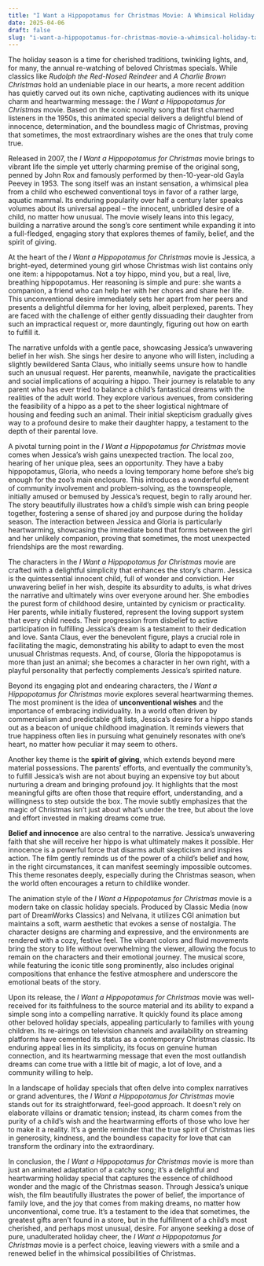 ```yaml
---
title: "I Want a Hippopotamus for Christmas Movie: A Whimsical Holiday Tale of Unconventional Wishes"
date: 2025-04-06
draft: false
slug: "i-want-a-hippopotamus-for-christmas-movie-a-whimsical-holiday-tale-of-unconventional-wishes" 
---
```


The holiday season is a time for cherished traditions, twinkling lights, and, for many, the annual re-watching of beloved Christmas specials. While classics like *Rudolph the Red-Nosed Reindeer* and *A Charlie Brown Christmas* hold an undeniable place in our hearts, a more recent addition has quietly carved out its own niche, captivating audiences with its unique charm and heartwarming message: the *I Want a Hippopotamus for Christmas* movie. Based on the iconic novelty song that first charmed listeners in the 1950s, this animated special delivers a delightful blend of innocence, determination, and the boundless magic of Christmas, proving that sometimes, the most extraordinary wishes are the ones that truly come true.

Released in 2007, the *I Want a Hippopotamus for Christmas* movie brings to vibrant life the simple yet utterly charming premise of the original song, penned by John Rox and famously performed by then-10-year-old Gayla Peevey in 1953. The song itself was an instant sensation, a whimsical plea from a child who eschewed conventional toys in favor of a rather large, aquatic mammal. Its enduring popularity over half a century later speaks volumes about its universal appeal – the innocent, unbridled desire of a child, no matter how unusual. The movie wisely leans into this legacy, building a narrative around the song’s core sentiment while expanding it into a full-fledged, engaging story that explores themes of family, belief, and the spirit of giving.

At the heart of the *I Want a Hippopotamus for Christmas* movie is Jessica, a bright-eyed, determined young girl whose Christmas wish list contains only one item: a hippopotamus. Not a toy hippo, mind you, but a real, live, breathing hippopotamus. Her reasoning is simple and pure: she wants a companion, a friend who can help her with her chores and share her life. This unconventional desire immediately sets her apart from her peers and presents a delightful dilemma for her loving, albeit perplexed, parents. They are faced with the challenge of either gently dissuading their daughter from such an impractical request or, more dauntingly, figuring out how on earth to fulfill it.

The narrative unfolds with a gentle pace, showcasing Jessica’s unwavering belief in her wish. She sings her desire to anyone who will listen, including a slightly bewildered Santa Claus, who initially seems unsure how to handle such an unusual request. Her parents, meanwhile, navigate the practicalities and social implications of acquiring a hippo. Their journey is relatable to any parent who has ever tried to balance a child’s fantastical dreams with the realities of the adult world. They explore various avenues, from considering the feasibility of a hippo as a pet to the sheer logistical nightmare of housing and feeding such an animal. Their initial skepticism gradually gives way to a profound desire to make their daughter happy, a testament to the depth of their parental love.

A pivotal turning point in the *I Want a Hippopotamus for Christmas* movie comes when Jessica’s wish gains unexpected traction. The local zoo, hearing of her unique plea, sees an opportunity. They have a baby hippopotamus, Gloria, who needs a loving temporary home before she’s big enough for the zoo’s main enclosure. This introduces a wonderful element of community involvement and problem-solving, as the townspeople, initially amused or bemused by Jessica’s request, begin to rally around her. The story beautifully illustrates how a child’s simple wish can bring people together, fostering a sense of shared joy and purpose during the holiday season. The interaction between Jessica and Gloria is particularly heartwarming, showcasing the immediate bond that forms between the girl and her unlikely companion, proving that sometimes, the most unexpected friendships are the most rewarding.

The characters in the *I Want a Hippopotamus for Christmas* movie are crafted with a delightful simplicity that enhances the story’s charm. Jessica is the quintessential innocent child, full of wonder and conviction. Her unwavering belief in her wish, despite its absurdity to adults, is what drives the narrative and ultimately wins over everyone around her. She embodies the purest form of childhood desire, untainted by cynicism or practicality. Her parents, while initially flustered, represent the loving support system that every child needs. Their progression from disbelief to active participation in fulfilling Jessica’s dream is a testament to their dedication and love. Santa Claus, ever the benevolent figure, plays a crucial role in facilitating the magic, demonstrating his ability to adapt to even the most unusual Christmas requests. And, of course, Gloria the hippopotamus is more than just an animal; she becomes a character in her own right, with a playful personality that perfectly complements Jessica’s spirited nature.

Beyond its engaging plot and endearing characters, the *I Want a Hippopotamus for Christmas* movie explores several heartwarming themes. The most prominent is the idea of **unconventional wishes** and the importance of embracing individuality. In a world often driven by commercialism and predictable gift lists, Jessica’s desire for a hippo stands out as a beacon of unique childhood imagination. It reminds viewers that true happiness often lies in pursuing what genuinely resonates with one’s heart, no matter how peculiar it may seem to others.

Another key theme is the **spirit of giving**, which extends beyond mere material possessions. The parents’ efforts, and eventually the community’s, to fulfill Jessica’s wish are not about buying an expensive toy but about nurturing a dream and bringing profound joy. It highlights that the most meaningful gifts are often those that require effort, understanding, and a willingness to step outside the box. The movie subtly emphasizes that the magic of Christmas isn’t just about what’s under the tree, but about the love and effort invested in making dreams come true.

**Belief and innocence** are also central to the narrative. Jessica’s unwavering faith that she will receive her hippo is what ultimately makes it possible. Her innocence is a powerful force that disarms adult skepticism and inspires action. The film gently reminds us of the power of a child’s belief and how, in the right circumstances, it can manifest seemingly impossible outcomes. This theme resonates deeply, especially during the Christmas season, when the world often encourages a return to childlike wonder.

The animation style of the *I Want a Hippopotamus for Christmas* movie is a modern take on classic holiday specials. Produced by Classic Media (now part of DreamWorks Classics) and Nelvana, it utilizes CGI animation but maintains a soft, warm aesthetic that evokes a sense of nostalgia. The character designs are charming and expressive, and the environments are rendered with a cozy, festive feel. The vibrant colors and fluid movements bring the story to life without overwhelming the viewer, allowing the focus to remain on the characters and their emotional journey. The musical score, while featuring the iconic title song prominently, also includes original compositions that enhance the festive atmosphere and underscore the emotional beats of the story.

Upon its release, the *I Want a Hippopotamus for Christmas* movie was well-received for its faithfulness to the source material and its ability to expand a simple song into a compelling narrative. It quickly found its place among other beloved holiday specials, appealing particularly to families with young children. Its re-airings on television channels and availability on streaming platforms have cemented its status as a contemporary Christmas classic. Its enduring appeal lies in its simplicity, its focus on genuine human connection, and its heartwarming message that even the most outlandish dreams can come true with a little bit of magic, a lot of love, and a community willing to help.

In a landscape of holiday specials that often delve into complex narratives or grand adventures, the *I Want a Hippopotamus for Christmas* movie stands out for its straightforward, feel-good approach. It doesn’t rely on elaborate villains or dramatic tension; instead, its charm comes from the purity of a child’s wish and the heartwarming efforts of those who love her to make it a reality. It’s a gentle reminder that the true spirit of Christmas lies in generosity, kindness, and the boundless capacity for love that can transform the ordinary into the extraordinary.

In conclusion, the *I Want a Hippopotamus for Christmas* movie is more than just an animated adaptation of a catchy song; it’s a delightful and heartwarming holiday special that captures the essence of childhood wonder and the magic of the Christmas season. Through Jessica’s unique wish, the film beautifully illustrates the power of belief, the importance of family love, and the joy that comes from making dreams, no matter how unconventional, come true. It’s a testament to the idea that sometimes, the greatest gifts aren’t found in a store, but in the fulfillment of a child’s most cherished, and perhaps most unusual, desire. For anyone seeking a dose of pure, unadulterated holiday cheer, the *I Want a Hippopotamus for Christmas* movie is a perfect choice, leaving viewers with a smile and a renewed belief in the whimsical possibilities of Christmas.